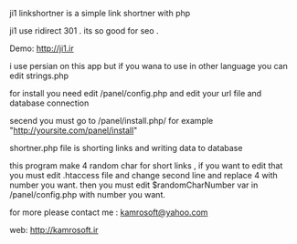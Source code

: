 ji1 linkshortner is a simple link shortner with php

ji1 use ridirect 301 . its so good for seo .

Demo: http://ji1.ir

i use persian on this app but if you wana to use in other language you can edit strings.php

for install you need edit /panel/config.php and edit your url file and database connection 

secend you must go to /panel/install.php/ for example "http://yoursite.com/panel/install"

shortner.php file is shorting links and writing data to database

this program make 4 random char for short links , if you want to edit that you must edit 
.htaccess file and change second line and replace 4 with 
number you want.
then you must edit $randomCharNumber var in /panel/config.php
 with number you want.
 
 for more please contact me : kamrosoft@yahoo.com
 
 web: http://kamrosoft.ir